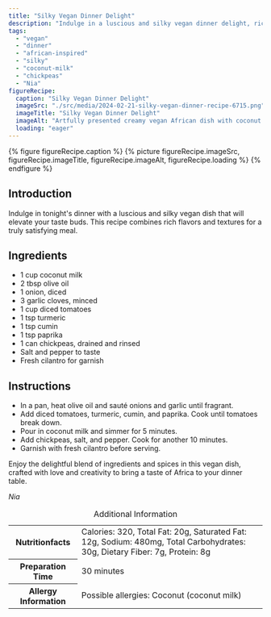 ```yaml
---
title: "Silky Vegan Dinner Delight"
description: "Indulge in a luscious and silky vegan dinner delight, rich in flavors and textures. This African-inspired dish is perfect for a satisfying meal."
tags:
  - "vegan"
  - "dinner"
  - "african-inspired"
  - "silky"
  - "coconut-milk"
  - "chickpeas"
  - "Nia"
figureRecipe: 
  caption: "Silky Vegan Dinner Delight"
  imageSrc: "./src/media/2024-02-21-silky-vegan-dinner-recipe-6715.png"
  imageTitle: "Silky Vegan Dinner Delight"
  imageAlt: "Artfully presented creamy vegan African dish with coconut milk and chickpeas in inviting dinner setting"
  loading: "eager"
---
```


{% figure figureRecipe.caption %}
{% picture figureRecipe.imageSrc, figureRecipe.imageTitle, figureRecipe.imageAlt, figureRecipe.loading %}
{% endfigure %}

## Introduction

Indulge in tonight's dinner with a luscious and silky vegan dish that will elevate your taste buds. This recipe combines rich flavors and textures for a truly satisfying meal.

## Ingredients

- 1 cup coconut milk
- 2 tbsp olive oil
- 1 onion, diced
- 3 garlic cloves, minced
- 1 cup diced tomatoes
- 1 tsp turmeric
- 1 tsp cumin
- 1 tsp paprika
- 1 can chickpeas, drained and rinsed
- Salt and pepper to taste
- Fresh cilantro for garnish

## Instructions

- In a pan, heat olive oil and sauté onions and garlic until fragrant.
- Add diced tomatoes, turmeric, cumin, and paprika. Cook until tomatoes break down.
- Pour in coconut milk and simmer for 5 minutes.
- Add chickpeas, salt, and pepper. Cook for another 10 minutes.
- Garnish with fresh cilantro before serving.

Enjoy the delightful blend of ingredients and spices in this vegan dish, crafted with love and creativity to bring a taste of Africa to your dinner table.

*Nia*

<table><caption class='sr-only'>Additional Information</caption><tr><th>Nutritionfacts</th><td>Calories: 320, Total Fat: 20g, Saturated Fat: 12g, Sodium: 480mg, Total Carbohydrates: 30g, Dietary Fiber: 7g, Protein: 8g&nbsp;</td></tr><tr><th>Preparation Time</th><td>30 minutes&nbsp;</td></tr><tr><th>Allergy Information</th><td>Possible allergies: Coconut (coconut milk)&nbsp;</td></tr></table>

